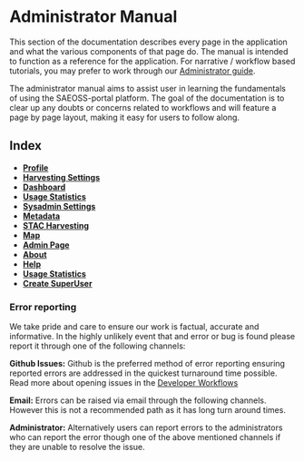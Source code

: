 # Administrator Manual
<!-- Replace all of the titles with relevant titles -->

This section of the documentation describes every page in the application and
what the various components of that page do. The manual is intended to function
as a reference for the application. For narrative / workflow based tutorials,
you may prefer to work through our [Administrator guide](../guide/index.md).

The administrator manual aims to assist user in learning the fundamentals of using the SAEOSS-portal platform. The goal of the documentation is to clear up any doubts or concerns related to workflows and will feature a page by page layout, making it easy for users to follow along.

## Index

- [**Profile**](./profile.md)
- [**Harvesting Settings**](./harvesting-settings.md)
- [**Dashboard**](./dashboard.md)
- [**Usage Statistics**](./usage-statistics.md)
- [**Sysadmin Settings**](./sysadmin-settings.md)
- [**Metadata**]()
- [**STAC Harvesting**](./stac-harvester.md)
- [**Map**]()
- [**Admin Page**]()
- [**About**]()
- [**Help**]()
- [**Usage Statistics**](./usage-statistics.md)
- [**Create SuperUser**](./super-user.md)

### Error reporting

We take pride and care to ensure our work is factual, accurate and informative. In the highly unlikely event that and error or bug is found please report it through one of the following channels:

**Github Issues:** Github is the preferred method of error reporting ensuring reported errors are addressed in the quickest turnaround time possible. Read more about opening issues in the [Developer Workflows](../../developer/guide/workflows.md)

**Email:** Errors can be raised via email through the following channels. However this is not a recommended path as it has long turn around times.

<!-- we need permission to do this before implementing the mails

- info@kartoza.com
- example@sansa.com
- exanple@saeonn.com -->

**Administrator:** Alternatively users can report errors to the administrators who can report the error though one of the above mentioned channels if they are unable to resolve the issue.
